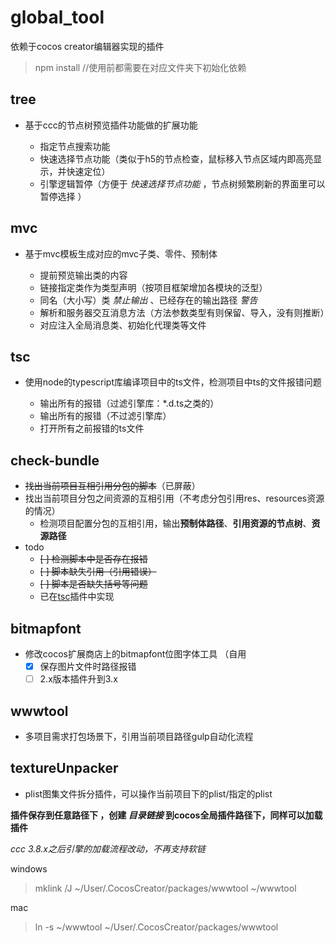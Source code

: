 # global_tool

依赖于cocos creator编辑器实现的插件

  >npm install  //使用前都需要在对应文件夹下初始化依赖


## tree ##

- 基于ccc的节点树预览插件功能做的扩展功能

  - 指定节点搜索功能
  - 快速选择节点功能（类似于h5的节点检查，鼠标移入节点区域内即高亮显示，并快速定位）
  - 引擎逻辑暂停（方便于 _快速选择节点功能_ ，节点树频繁刷新的界面里可以暂停选择 ）

## mvc ##

- 基于mvc模板生成对应的mvc子类、零件、预制体

   - 提前预览输出类的内容
   - 链接指定类作为类型声明（按项目框架增加各模块的泛型）
   - 同名（大小写）类 _禁止输出_ 、已经存在的输出路径 _警告_
   - 解析和服务器交互消息方法（方法参数类型有则保留、导入，没有则推断）
   - 对应注入全局消息类、初始化代理类等文件

<a id='tsc'></a>

## tsc ##

- 使用node的typescript库编译项目中的ts文件，检测项目中ts的文件报错问题

  - 输出所有的报错（过滤引擎库：*.d.ts之类的）
  - 输出所有的报错（不过滤引擎库）
  - 打开所有之前报错的ts文件

## check-bundle ##

- ~~找出当前项目互相引用分包的脚本~~（已屏蔽）
- 找出当前项目分包之间资源的互相引用（不考虑分包引用res、resources资源的情况）
  - 检测项目配置分包的互相引用，输出**预制体路径**、**引用资源的节点树**、**资源路径**
- todo
  - ~~[ ] 检测脚本中是否存在报错~~
  - ~~[ ] 脚本缺失引用（引用错误）~~
  - ~~[ ] 脚本是否缺失括号等问题~~
  - 已在<a href="#tsc">tsc</a>插件中实现

## bitmapfont ##

- 修改cocos扩展商店上的bitmapfont位图字体工具  （自用
  - [x] 保存图片文件时路径报错
  - [ ] 2.x版本插件升到3.x

## wwwtool ##  

- 多项目需求打包场景下，引用当前项目路径gulp自动化流程  

## textureUnpacker ##

- plist图集文件拆分插件，可以操作当前项目下的plist/指定的plist

**插件保存到任意路径下 ，创建  _目录链接_  到cocos全局插件路径下，同样可以加载插件**

_ccc 3.8.x之后引擎的加载流程改动，不再支持软链_

windows
>mklink /J ~/User/.CocosCreator/packages/wwwtool ~/wwwtool  

mac
>ln -s ~/wwwtool ~/User/.CocosCreator/packages/wwwtool  
